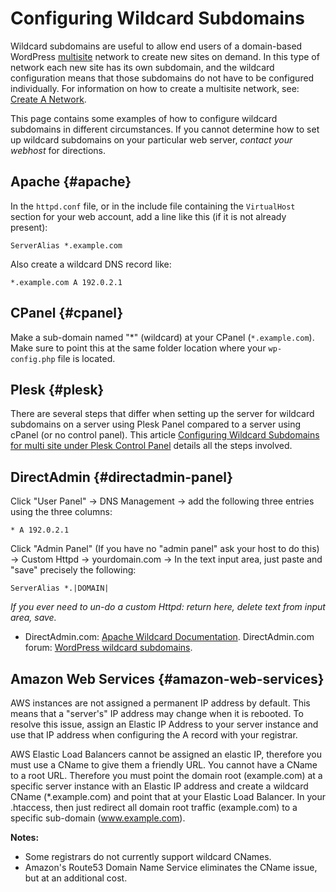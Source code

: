 # Configuring Wildcard Subdomains

Wildcard subdomains are useful to allow end users of a domain-based WordPress [multisite](https://wordpress.org/documentation/article/wordpress-glossary/#multisite) network to create new sites on demand. In this type of network each new site has its own subdomain, and the wildcard configuration means that those subdomains do not have to be configured individually. For information on how to create a multisite network, see: [Create A Network](https://developer.wordpress.org/advanced-administration/multisite/create-network/).

This page contains some examples of how to configure wildcard subdomains in different circumstances. If you cannot determine how to set up wildcard subdomains on your particular web server, *contact your webhost* for directions.

## Apache {#apache}

In the `httpd.conf` file, or in the include file containing the `VirtualHost` section for your web account, add a line like this (if it is not already present):

```
ServerAlias *.example.com
```

Also create a wildcard DNS record like:

```
*.example.com A 192.0.2.1
```

## CPanel {#cpanel}

Make a sub-domain named "*" (wildcard) at your CPanel (`*.example.com`). Make sure to point this at the same folder location where your `wp-config.php` file is located.

## Plesk {#plesk}

There are several steps that differ when setting up the server for wildcard subdomains on a server using Plesk Panel compared to a server using cPanel (or no control panel). This article [Configuring Wildcard Subdomains for multi site under Plesk Control Panel](https://codex.wordpress.org/Configuring_Wildcard_Subdomains_for_multi_site_under_Plesk_Control_Panel) details all the steps involved.

## DirectAdmin {#directadmin-panel}

Click "User Panel" -> DNS Management -> add the following three entries using the three columns:

```
* A 192.0.2.1
```

Click "Admin Panel" (If you have no "admin panel" ask your host to do this) -> Custom Httpd -> yourdomain.com -> In the text input area, just paste and "save" precisely the following:

```
ServerAlias *.|DOMAIN|
```

_If you ever need to un-do a custom Httpd: return here, delete text from input area, save._

- DirectAdmin.com: [Apache Wildcard Documentation](https://help.directadmin.com/item.php?id=127). DirectAdmin.com forum: [WordPress wildcard subdomains](https://forum.directadmin.com/threads/wildcard-subdomains-yea-i-know-its-a-common-one.29074/#post-195033).

## Amazon Web Services {#amazon-web-services}

AWS instances are not assigned a permanent IP address by default. This means that a "server's" IP address may change when it is rebooted. To resolve this issue, assign an Elastic IP Address to your server instance and use that IP address when configuring the A record with your registrar.

AWS Elastic Load Balancers cannot be assigned an elastic IP, therefore you must use a CName to give them a friendly URL. You cannot have a CName to a root URL. Therefore you must point the domain root (example.com) at a specific server instance with an Elastic IP address and create a wildcard CName (*.example.com) and point that at your Elastic Load Balancer. In your .htaccess, then just redirect all domain root traffic (example.com) to a specific sub-domain (www.example.com).

**Notes:**

- Some registrars do not currently support wildcard CNames.
- Amazon's Route53 Domain Name Service eliminates the CName issue, but at an additional cost.

